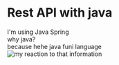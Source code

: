 # Rest API with java
I'm using Java Spring  
why java?  
because hehe java funi language  
![my reaction to that information](https://media.tenor.com/6mss8oFdntUAAAAd/so-funny-sarcastic.gif)
